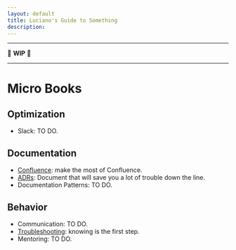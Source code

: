 ```yaml
---
layout: default
title: Luciano's Guide to Something
description:
---
```



---

📣 **WIP** 📣

---

# Micro Books

## Optimization

- Slack: TO DO.

## Documentation

- [Confluence](./pages/confluence): make the most of Confluence.
- [ADRs](./pages/adrs.md): Document that will save you a lot of trouble down the line.
- Documentation Patterns: TO DO.

## Behavior
- Communication: TO DO.
- [Troubleshooting](./pages/troubleshooting): knowing is the first step.
- Mentoring: TO DO.
